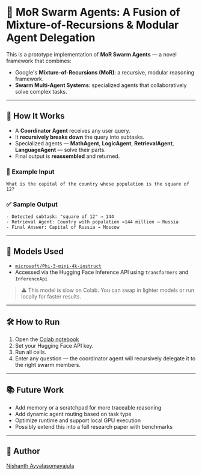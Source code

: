 # 🧠 MoR Swarm Agents: A Fusion of Mixture-of-Recursions & Modular Agent Delegation

This is a prototype implementation of **MoR Swarm Agents** — a novel framework that combines:

- Google's **Mixture-of-Recursions (MoR)**: a recursive, modular reasoning framework.
- **Swarm Multi-Agent Systems**: specialized agents that collaboratively solve complex tasks.

---

## 🚀 How It Works

- A **Coordinator Agent** receives any user query.
- It **recursively breaks down** the query into subtasks.
- Specialized agents — **MathAgent**, **LogicAgent**, **RetrievalAgent**, **LanguageAgent** — solve their parts.
- Final output is **reassembled** and returned.

### 🧪 Example Input

```
What is the capital of the country whose population is the square of 12?
```

### ✅ Sample Output

```
- Detected subtask: "square of 12" → 144
- Retrieval Agent: Country with population ≈144 million → Russia
- Final Answer: Capital of Russia → Moscow
```

---

## 🤖 Models Used

- [`microsoft/Phi-3-mini-4k-instruct`](https://huggingface.co/microsoft/Phi-3-mini-4k-instruct)
- Accessed via the Hugging Face Inference API using `transformers` and `InferenceApi`

> ⚠️ This model is slow on Colab. You can swap in lighter models or run locally for faster results.

---

## 🛠️ How to Run

1. Open the [Colab notebook](./MoR_Swarm_Agents/MoR_Swarm_Agents.ipynb)
2. Set your Hugging Face API key.
3. Run all cells.
4. Enter any question — the coordinator agent will recursively delegate it to the right swarm members.

---

## 📚 Future Work

- Add memory or a scratchpad for more traceable reasoning
- Add dynamic agent routing based on task type
- Optimize runtime and support local GPU execution
- Possibly extend this into a full research paper with benchmarks

---

## 👤 Author

[Nishanth Ayyalasomayajula](https://www.linkedin.com/in/nishanthayyala/)
